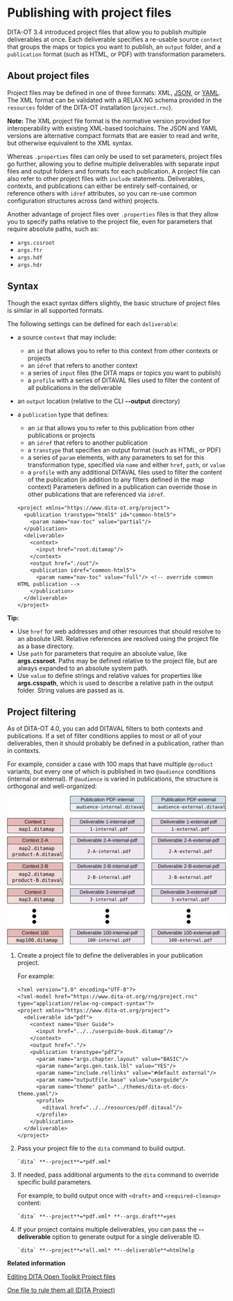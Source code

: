 # Publishing with project files

DITA-OT 3.4 introduced project files that allow you to publish multiple deliverables at once. Each deliverable specifies a re-usable source `context` that groups the maps or topics you want to publish, an `output` folder, and a `publication` format \(such as HTML, or PDF\) with transformation parameters.

## About project files

Project files may be defined in one of three formats: XML, [JSON](https://json.org), or [YAML](https://yaml.org). The XML format can be validated with a RELAX NG schema provided in the `resources` folder of the DITA-OT installation \(`project.rnc`\).

**Note:** The XML project file format is the normative version provided for interoperability with existing XML-based toolchains. The JSON and YAML versions are alternative compact formats that are easier to read and write, but otherwise equivalent to the XML syntax.

Whereas `.properties` files can only be used to set parameters, project files go further, allowing you to define multiple deliverables with separate input files and output folders and formats for each publication. A project file can also refer to other project files with `include` statements. Deliverables, contexts, and publications can either be entirely self-contained, or reference others with `idref` attributes, so you can re-use common configuration structures across \(and within\) projects.

Another advantage of project files over `.properties` files is that they allow you to specify paths relative to the project file, even for parameters that require absolute paths, such as:

-   `args.cssroot`
-   `args.ftr`
-   `args.hdf`
-   `args.hdr`

## Syntax

Though the exact syntax differs slightly, the basic structure of project files is similar in all supported formats.

The following settings can be defined for each `deliverable`:

-   a source `context` that may include:

    -   an `id` that allows you to refer to this context from other contexts or projects
    -   an `idref` that refers to another context
    -   a series of `input` files \(the DITA maps or topics you want to publish\)
    -   a `profile` with a series of DITAVAL files used to filter the content of all publications in the deliverable
-   an `output` location \(relative to the CLI **--output** directory\)

-   a `publication` type that defines:

    -   an `id` that allows you to refer to this publication from other publications or projects
    -   an `idref` that refers to another publication
    -   a `transtype` that specifies an output format \(such as HTML, or PDF\)
    -   a series of `param` elements, with any parameters to set for this transformation type, specified via `name` and either `href`, `path`, or `value`
    -   a `profile` with any additional DITAVAL files used to filter the content of the publication \(in addition to any filters defined in the map context\)
    Parameters defined in a publication can override those in other publications that are referenced via `idref`.

    ```
    <project xmlns="https://www.dita-ot.org/project">
      <publication transtype="html5" id="common-html5">
        <param name="nav-toc" value="partial"/>
      </publication>
      <deliverable>
        <context>
          <input href="root.ditamap"/>
        </context>
        <output href="./out"/>
        <publication idref="common-html5">
          <param name="nav-toc" value="full"/> <!-- override common HTML publication -->
        </publication>
      </deliverable>
    </project>
    ```


**Tip:**

-   Use `href` for web addresses and other resources that should resolve to an absolute URI. Relative references are resolved using the project file as a base directory.
-   Use `path` for parameters that require an absolute value, like **args.cssroot**. Paths may be defined relative to the project file, but are always expanded to an absolute system path.
-   Use `value` to define strings and relative values for properties like **args.csspath**, which is used to describe a relative path in the output folder. String values are passed as is.

## Project filtering

As of DITA-OT 4.0, you can add DITAVAL filters to both contexts and publications. If a set of filter conditions applies to most or all of your deliverables, then it should probably be defined in a publication, rather than in contexts.

For example, consider a case with 100 maps that have multiple `@product` variants, but every one of which is published in two `@audience` conditions \(internal or external\). If `@audience` is varied in publications, the structure is orthogonal and well-organized:

![](../reference/images/sample-project-filtering-scenario.svg "Sample filtering scenario")

1.  Create a project file to define the deliverables in your publication project.

    For example:

    ```
    <?xml version="1.0" encoding="UTF-8"?>
    <?xml-model href="https://www.dita-ot.org/rng/project.rnc" type="application/relax-ng-compact-syntax"?>
    <project xmlns="https://www.dita-ot.org/project">
      <deliverable id="pdf">
        <context name="User Guide">
          <input href="../../userguide-book.ditamap"/>
        </context>
        <output href="."/>
        <publication transtype="pdf2">
          <param name="args.chapter.layout" value="BASIC"/>
          <param name="args.gen.task.lbl" value="YES"/>
          <param name="include.rellinks" value="#default external"/>
          <param name="outputFile.base" value="userguide"/>
          <param name="theme" path="../themes/dita-ot-docs-theme.yaml"/>
          <profile>
            <ditaval href="../../resources/pdf.ditaval"/>
          </profile>
        </publication>
      </deliverable>
    </project>
    ```

2.  Pass your project file to the `dita` command to build output.

    ```syntax-bash
    `dita` **--project**=*pdf.xml*
    ```

3.  If needed, pass additional arguments to the `dita` command to override specific build parameters.

    For example, to build output once with `<draft>` and `<required-cleanup>` content:

    ```syntax-bash
    `dita` **--project**=*pdf.xml* **--args.draft**=yes
    ```

4.  If your project contains multiple deliverables, you can pass the **--deliverable** option to generate output for a single deliverable ID.

    ```syntax-bash
    `dita` **--project**=*all.xml* **--deliverable**=htmlhelp
    ```


**Related information**  


[Editing DITA Open Toolkit Project files](https://www.oxygenxml.com/events/2019/dita-ot_day.html#editing_dita_open_toolkit_project_files)

[One file to rule them all \(DITA Project\)](https://www.oxygenxml.com/events/2019/dita-ot_day.html#one_file_to_rule)

